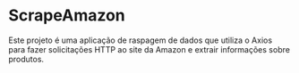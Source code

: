 # ScrapeAmazon
Este projeto é uma aplicação de raspagem de dados que utiliza o Axios para fazer solicitações HTTP ao site da Amazon e extrair informações sobre produtos.
